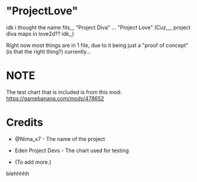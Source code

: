 # "ProjectLove"

idk i thought the name fits,,,
"Project Diva" ... "Project Love" (Cuz,,,, project diva maps in love2d?? idk,,)

Right now most things are in 1 file, due to it being just a "proof of concept" (is that the right thing?) currently...


# NOTE 

The test chart that is included is from this mod: https://gamebanana.com/mods/478652

# Credits
- @Nima_x7 - The name of the project
- Eden Project Devs - The chart used for testing

- (To add more.)


blehhhhh